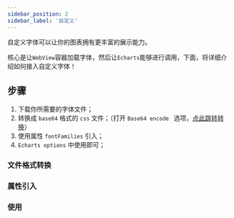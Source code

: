 ```yaml
---
sidebar_position: 2
sidebar_label: '自定义'
---
```

自定义字体可以让你的图表拥有更丰富的展示能力。

核心是让`WebView`容器加载字体，然后让`Echarts`能够进行调用，下面，将详细介绍如何接入自定义字体！

## 步骤
1. 下载你所需要的字体文件；
2. 转换成 `base64` 格式的 `css` 文件；（打开 `Base64 encode ` 选项，[点此跳转转换](https://transfonter.org/)）
3. 使用属性 `fontFamilies` 引入；
4. `Echarts options` 中使用即可；

### 文件格式转换

### 属性引入

### 使用
